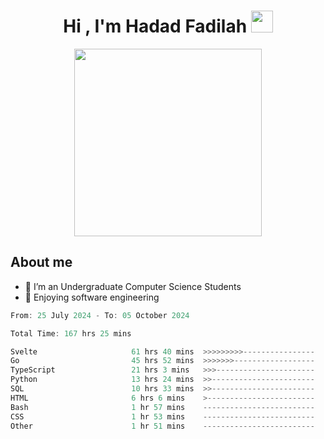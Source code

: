 <h1 align="center">Hi , I'm Hadad Fadilah <img src="https://media.giphy.com/media/hvRJCLFzcasrR4ia7z/giphy.gif" width="35"></h1>

<p align="center">
<img src="https://media.tenor.com/78dNivDemDAAAAAi/speech-bubble-venti.gif" width="300"/>    
</p>


##  About me
- 🔭 I’m an Undergraduate Computer Science Students
- 🌱 Enjoying software engineering

<!--START_SECTION:waka-->

```go
From: 25 July 2024 - To: 05 October 2024

Total Time: 167 hrs 25 mins

Svelte                     61 hrs 40 mins  >>>>>>>>>----------------   36.43 %
Go                         45 hrs 52 mins  >>>>>>>------------------   27.10 %
TypeScript                 21 hrs 3 mins   >>>----------------------   12.44 %
Python                     13 hrs 24 mins  >>-----------------------   07.92 %
SQL                        10 hrs 33 mins  >>-----------------------   06.23 %
HTML                       6 hrs 6 mins    >------------------------   03.61 %
Bash                       1 hr 57 mins    -------------------------   01.16 %
CSS                        1 hr 53 mins    -------------------------   01.12 %
Other                      1 hr 51 mins    -------------------------   01.10 %
```

<!--END_SECTION:waka-->




<!--
**Fadil-Tao/Fadil-Tao** is a ✨ _special_ ✨ repository because its `README.md` (this file) appears on your GitHub profile.


